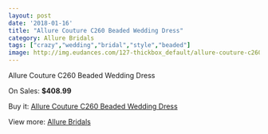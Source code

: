 ```yaml
---
layout: post
date: '2018-01-16'
title: "Allure Couture C260 Beaded Wedding Dress"
category: Allure Bridals
tags: ["crazy","wedding","bridal","style","beaded"]
image: http://img.eudances.com/127-thickbox_default/allure-couture-c260-beaded-wedding-dress.jpg
---
```

Allure Couture C260 Beaded Wedding Dress

On Sales: **$408.99**
<a href="https://www.eudances.com/en/allure-bridals/42-allure-couture-c260-beaded-wedding-dress.html"><amp-img layout="responsive" width="600" height="600" src="//img.eudances.com/127-thickbox_default/allure-couture-c260-beaded-wedding-dress.jpg" alt="Allure Couture C260 Beaded Wedding Dress 0" /></a>
<a href="https://www.eudances.com/en/allure-bridals/42-allure-couture-c260-beaded-wedding-dress.html"><amp-img layout="responsive" width="600" height="600" src="//img.eudances.com/130-thickbox_default/allure-couture-c260-beaded-wedding-dress.jpg" alt="Allure Couture C260 Beaded Wedding Dress 1" /></a>
<a href="https://www.eudances.com/en/allure-bridals/42-allure-couture-c260-beaded-wedding-dress.html"><amp-img layout="responsive" width="600" height="600" src="//img.eudances.com/129-thickbox_default/allure-couture-c260-beaded-wedding-dress.jpg" alt="Allure Couture C260 Beaded Wedding Dress 2" /></a>
<a href="https://www.eudances.com/en/allure-bridals/42-allure-couture-c260-beaded-wedding-dress.html"><amp-img layout="responsive" width="600" height="600" src="//img.eudances.com/128-thickbox_default/allure-couture-c260-beaded-wedding-dress.jpg" alt="Allure Couture C260 Beaded Wedding Dress 3" /></a>

Buy it: [Allure Couture C260 Beaded Wedding Dress](https://www.eudances.com/en/allure-bridals/42-allure-couture-c260-beaded-wedding-dress.html "Allure Couture C260 Beaded Wedding Dress")

View more: [Allure Bridals](https://www.eudances.com/en/2-allure-bridals "Allure Bridals")